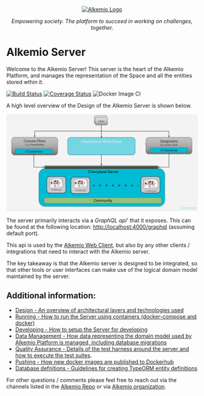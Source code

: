 <p align="center">
  <a href="https://alkemio.org/" target="blank"><img src="https://alkemio.org/uploads/logos/alkemio-logo.svg" width="400" alt="Alkemio Logo" /></a>
</p>
<p align="center"><i>Empowering society. The platform to succeed in working on challenges, together.</i></p>

# Alkemio Server

Welcome to the Alkemio Server! This server is the heart of the Alkemio Platform, and manages the representation of the Space and all the entities stored wthin it.

[![Build Status](https://api.travis-ci.com/alkem-io/server.svg?branch=develop)](https://travis-ci.com/github/alkem-io/server)
[![Coverage Status](https://coveralls.io/repos/github/alkem-io/server/badge.svg?branch=develop)](https://coveralls.io/github/alkem-io/server?branch=develop)
![Docker Image CI](https://github.com/alkem-io/Server/workflows/Docker%20Image%20CI/badge.svg?branch=develop)

A high level overview of the Design of the Alkemio Server is shown below.

<p >
<img src="docs/images/alkemio-server-design.png" alt="Component Diagram" width="600" />
</p>

The server primarily interacts via a _*GraphQL api*_' that it exposes. This can be found at the following location: <http://localhost:4000/graphql> (assuming default port).

This api is used by the [Alkemio Web Client](http://github.com/alkem-io/client-web), but also by any other clients / integrations that need to interact with the Alkemio server.

The key takeaway is that the Alkemio server is designed to be integrated, so that other tools or user interfaces can make use of the logical domain model maintained by the server.

## **Additional information**:

- [Design - An overview of architectural layers and technologies used](docs/Design.md)
- [Running - How to run the Server using containers (docker-compose and docker)](docs/Running.md)
- [Developing - How to setup the Server for developing](docs/Developing.md)
- [Data Management - How data representing the domain model used by Alkemio Platform is managed, including database migrations](docs/DataManagement.md)
- [Quality Assurance - Details of the test harness around the server and how to execute the test suites](docs/QA.md).
- [Pushing - How new docker images are published to Dockerhub](docs/Publishing.md)
- [Database defnitions - Guidelines for creating TypeORM entity definitions](docs/database-defnitions.md)

For other questions / comments please feel free to reach out via the channels listed in the [Alkemio Repo](http://github.com/alkem-io/alkemio) or via [Alkemio organization](https://alkemio.org).
